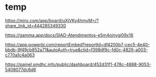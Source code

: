 # temp

https://miro.com/app/board/uXjVKy4hmyM=/?share_link_id=444285349330

https://gamma.app/docs/SIAD-Atendimentos-e5m4oinygi09x16

https://app.powerbi.com/reportEmbed?reportId=df4200b7-cec5-4e40-bbdb-9f49cb852a71&autoAuth=true&ctid=f398df9c-fd0c-4829-a003-c770a1c4a063

https://painel.smdhc.info/public/dashboard/452d31f1-478c-4888-9053-5408077dc6d6
